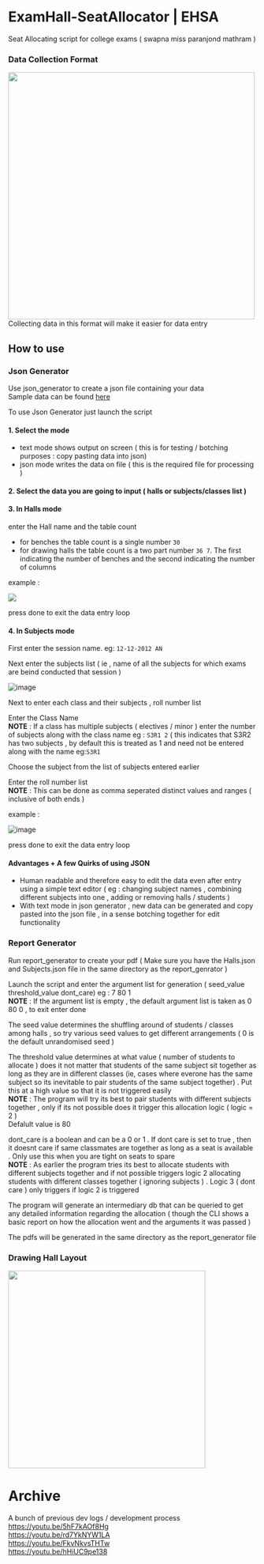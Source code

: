 # ExamHall-SeatAllocator | EHSA
Seat Allocating script for college exams ( swapna miss paranjond mathram )  

### Data Collection Format  
<img src="https://user-images.githubusercontent.com/62943847/208335041-01fe287d-3959-4a95-96eb-ad83967b1c0c.jpg" width="500">  
Collecting data in this format will make it easier for data entry  
  
## How to use  
  
### Json Generator  
Use json_generator to create a json file containing your data  
Sample data can be found [here](https://github.com/Govind-S-B/ExamHall-SeatAllocator/tree/main/FINAL_BUILD/Backups)  
  
To use Json Generator just launch the script
  
#### 1. Select the mode  
- text mode shows output on screen ( this is for testing / botching purposes : copy pasting data into json)  
- json mode writes the data on file ( this is the required file for processing )  
#### 2. Select the data you are going to input ( halls or subjects/classes list )  
  
#### 3. In Halls mode
enter the Hall name and the table count
- for benches the table count is a single number `30`  
- for drawing halls the table count is a two part number `36 7`. The first indicating the number of benches and the second indicating the number of columns  
  
example :  
  
</t><img src="https://user-images.githubusercontent.com/62943847/208368062-1722b871-98c4-401e-8954-376a0512df25.png">  
  
press done to exit the data entry loop  
  
#### 4. In Subjects mode 
First enter the session name. eg: `12-12-2012 AN`  
  
Next enter the subjects list ( ie , name of all the subjects for which exams are beind conducted that session )  
  
![image](https://user-images.githubusercontent.com/62943847/208369199-5fb92125-1e5e-4f8e-8144-2f64d7e071d9.png)  
  
Next to enter each class and their subjects , roll number list  
  
Enter the Class Name  
**NOTE** : If a class has multiple subjects ( electives / minor ) enter the number of subjects along with the class name eg : `S3R1 2` ( this indicates that S3R2 has two subjects , by default this is treated as 1 and need not be entered along with the name eg:`S3R1`
  
Choose the subject from the list of subjects entered earlier  
  
Enter the roll number list  
**NOTE** : This can be done as comma seperated distinct values and ranges ( inclusive of both ends )  
  
example :  
  
![image](https://user-images.githubusercontent.com/62943847/208370110-4ca6514b-e4a5-42cb-b21c-b7bbe365dece.png)  
  
press done to exit the data entry loop  
  
#### Advantages + A few Quirks of using JSON  
  
- Human readable and therefore easy to edit the data even after entry using a simple text editor ( eg : changing subject names , combining different subjects into one , adding or removing halls / students )
- With text mode in json generator , new data can be generated and copy pasted into the json file , in a sense botching together for edit functionality  
  
### Report Generator  
Run report_generator to create your pdf ( Make sure you have the Halls.json and Subjects.json file in the same directory as the report_genrator )
  
Launch the script and enter the argument list for generation ( seed_value threshold_value dont_care) eg : 7 80 1  
**NOTE** : If the argument list is empty , the default argument list is taken as 0 80 0 , to exit enter done
  
The seed value determines the shuffling around of students / classes among halls , so try various seed values to get different arrangements ( 0 is the default unrandomised seed )  
  
The threshold value determines at what value ( number of students to allocate ) does it not matter that students of the same subject sit together as long as they are in different classes (ie, cases where everone has the same subject so its inevitable to pair students of the same subject together) . Put this at a high value so that it is not triggered easily  
**NOTE** : The program will try its best to pair students with different subjects together , only if its not possible does it trigger this allocation logic ( logic = 2 )  
Defalult value is 80  
  
dont_care is a boolean and can be a 0 or 1 . If dont care is set to true , then it doesnt care if same classmates are together as long as a seat is available . Only use this when you are tight on seats to spare  
**NOTE** : As earlier the program tries its best to allocate students with different subjects together and if not possible triggers logic 2 allocating students with different classes together ( ignoring subjects ) . Logic 3 ( dont care ) only triggers if logic 2 is triggered
  
The program will generate an intermediary db that can be queried to get any detailed information regarding the allocation ( though the CLI shows a basic report on how the allocation went and the arguments it was passed )  
  
The pdfs will be generated in the same directory as the report_generator file  
  
### Drawing Hall Layout  
<img src="https://user-images.githubusercontent.com/62943847/208338088-c07cbad2-cfde-4177-a800-2cfa30ba3d87.jpg" width="400">  
  
# Archive  
A bunch of previous dev logs / development process  
https://youtu.be/5hF7kAOf8Hg  
https://youtu.be/rd7YkNYW1LA  
https://youtu.be/FkvNkvsTHTw  
https://youtu.be/hHiUC9pe138  
